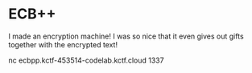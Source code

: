 # ECB++

I made an encryption machine! I was so nice that it even gives out gifts together with the encrypted text!

nc ecbpp.kctf-453514-codelab.kctf.cloud 1337
